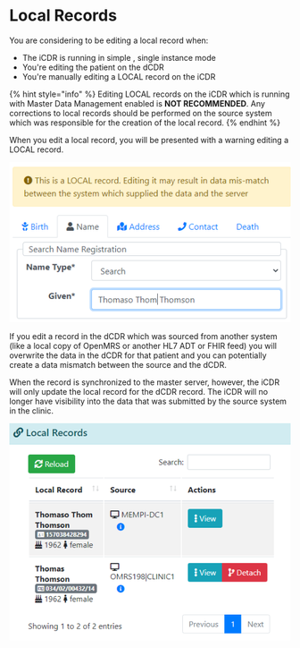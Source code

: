 # Local Records

You are considering to be editing a local record when:&#x20;

* The iCDR is running in simple , single instance mode
* You're editing the patient on the dCDR
* You're manually editing a LOCAL record on the iCDR

{% hint style="info" %}
Editing LOCAL records on the iCDR which is running with Master Data Management enabled is **NOT RECOMMENDED**. Any corrections to local records should be performed on the source system which was responsible for the creation of the local record.
{% endhint %}

When you edit a local record, you will be presented with a warning editing a LOCAL record.

![](<../../../../.gitbook/assets/image (45).png>)

If you edit a record in the dCDR which was sourced from another system (like a local copy of OpenMRS or another HL7 ADT or FHIR feed) you will overwrite the data in the dCDR for that patient and you can potentially create a data mismatch between the source and the dCDR.

When the record is synchronized to the master server, however, the iCDR will only update the local record for the dCDR record. The iCDR will no longer have visibility into the data that was submitted by the source system in the clinic.

![](<../../../../.gitbook/assets/image (117) (1).png>)
